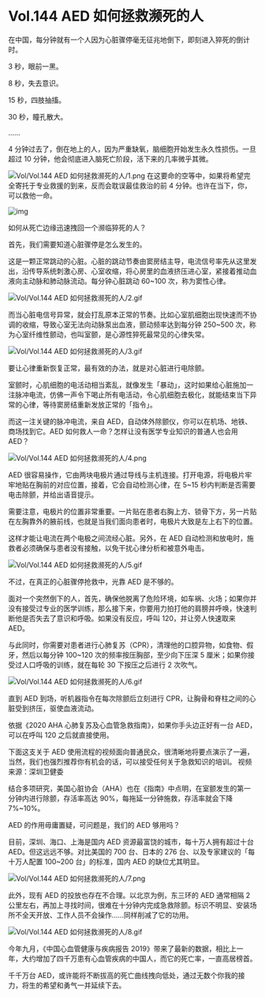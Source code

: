 # Vol.144 AED 如何拯救濒死的人

在中国，每分钟就有一个人因为心脏骤停毫无征兆地倒下，即刻进入猝死的倒计时。

3 秒，眼前一黑。

8 秒，失去意识。

15 秒，四肢抽搐。

30 秒，瞳孔散大。

……

4 分钟过去了，倒在地上的人，因为严重缺氧，脑细胞开始发生永久性损伤。一旦超过 10 分钟，他会彻底进入脑死亡阶段，活下来的几率微乎其微。

![Vol/Vol.144 AED 如何拯救濒死的人/1.png](https://cdn.jsdelivr.net/gh/qiaoshouzi/static/image/Vol/Vol.144%20AED%20如何拯救濒死的人/1.png)
在这要命的空等中，如果将希望完全寄托于专业救援的到来，反而会耽误最佳救治的前 4 分钟。也许在当下，你，可以救他一命。

![img](https://mmbiz.qpic.cn/mmbiz_png/SlOqFKqEO4E4IicLxFibb1unpaCqWCIxywFeDKQFYm55s5SomDqCe9BI6AfUBBPRgvDp7JIzQo23xWKp6rxynoYA/640?wx_fmt=png)

如何从死亡边缘迅速拽回一个濒临猝死的人？

首先，我们需要知道心脏骤停是怎么发生的。

这是一颗正常跳动的心脏。心脏的跳动节奏由窦房结主导，电流信号率先从这里发出，沿传导系统刺激心房、心室收缩，将心房里的血液挤压进心室，紧接着推动血液向主动脉和肺动脉流动。每分钟心脏跳动 60\~100 次，称为窦性心律。

![Vol/Vol.144 AED 如何拯救濒死的人/2.gif](https://cdn.jsdelivr.net/gh/qiaoshouzi/static/image/Vol/Vol.144%20AED%20如何拯救濒死的人/2.gif)

而当心脏电信号异常，就会打乱原本正常的节奏。比如心室肌细胞出现快速而不协调的收缩，导致心室无法向动脉泵出血液，颤动频率达到每分钟 250\~500 次，称为心室纤维性颤动，也叫室颤，是心源性猝死最常见的心律失常。

![Vol/Vol.144 AED 如何拯救濒死的人/3.gif](https://cdn.jsdelivr.net/gh/qiaoshouzi/static/image/Vol/Vol.144%20AED%20如何拯救濒死的人/3.gif)

要让心律重新恢复正常，最有效的办法，就是对心脏进行电除颤。

室颤时，心肌细胞的电活动相当紊乱，就像发生「暴动」，这时如果给心脏施加一注脉冲电流，仿佛一声令下喝止所有电活动，令心肌细胞去极化，就能结束当下异常的心律，等待窦房结重新发放正常的「指令」。

而这一注关键的脉冲电流，来自 AED，自动体外除颤仪，你可以在机场、地铁、商场找到它。AED 如何救人一命？怎样让没有医学专业知识的普通人也会用 AED？

![Vol/Vol.144 AED 如何拯救濒死的人/4.png](https://cdn.jsdelivr.net/gh/qiaoshouzi/static/image/Vol/Vol.144%20AED%20如何拯救濒死的人/4.png)

AED 很容易操作，它由两块电极片通过导线与主机连接。打开电源，将电极片牢牢地贴在胸前的对应位置，接着，它会自动检测心律，在 5\~15 秒内判断是否需要电击除颤，并给出语音提示。

需要注意，电极片的位置非常重要。一片贴在患者右胸上方、锁骨下方，另一片贴在左胸靠外的腋前线，也就是当我们面向患者时，电极片大致是左上右下的位置。

这样才能让电流在两个电极之间流经心脏。另外，在 AED 自动检测和放电时，施救者必须确保与患者没有接触，以免干扰心律分析和被意外电击。

![Vol/Vol.144 AED 如何拯救濒死的人/5.gif](https://cdn.jsdelivr.net/gh/qiaoshouzi/static/image/Vol/Vol.144%20AED%20如何拯救濒死的人/5.gif)

不过，在真正的心脏骤停抢救中，光靠 AED 是不够的。

面对一个突然倒下的人，首先，确保他脱离了危险环境，如车祸、火场；如果你并没有接受过专业的医学训练，那么接下来，你要用力拍打他的肩膀并呼唤，快速判断他是否失去了意识和呼吸。如果没有反应，呼叫 120，并让旁人快速取来 AED。

与此同时，你需要对患者进行心肺复苏（CPR），清理他的口腔异物，如食物、假牙，然后以每分钟 100\~120 次的频率按压胸部，至少向下压深 5 厘米；如果你接受过人口呼吸的训练，就在每轮 30 下按压之后进行 2 次吹气。

![Vol/Vol.144 AED 如何拯救濒死的人/6.gif](https://cdn.jsdelivr.net/gh/qiaoshouzi/static/image/Vol/Vol.144%20AED%20如何拯救濒死的人/6.gif)

直到 AED 到场，听机器指令在每次除颤后立刻进行 CPR，让胸骨和脊柱之间的心脏受到挤压，驱使血液流动。

依据《2020 AHA 心肺复苏及心血管急救指南》，如果你手头边正好有一台 AED，可以在呼叫 120 之后就直接使用。

下面这支关于 AED 使用流程的视频面向普通民众，很清晰地将要点演示了一遍，当然，我们也强烈推荐你有机会的话，可以接受任何关于急救知识的培训。
视频来源：深圳卫健委

结合多项研究，美国心脏协会（AHA）也在《指南》中点明，在室颤发生的第一分钟内进行除颤，存活率高达 90%，每拖延一分钟施救，存活率就会下降 7%\~10%。

AED 的作用毋庸置疑，可问题是，我们的 AED 够用吗？

目前，深圳、海口、上海是国内 AED 资源最富饶的城市，每十万人拥有超过十台 AED。但这远远不够。对比美国的 700 台、日本的 276 台、以及专家建议的「每十万人配置 100\~200 台」的标准，国内 AED 的缺位尤其明显。

![Vol/Vol.144 AED 如何拯救濒死的人/7.png](https://cdn.jsdelivr.net/gh/qiaoshouzi/static/image/Vol/Vol.144%20AED%20如何拯救濒死的人/7.png)

此外，现有 AED 的投放也存在不合理。以北京为例，东三环的 AED 通常相隔 2 公里左右，再加上寻找时间，很难在十分钟内完成急救除颤。标识不明显、安装场所不全天开放、工作人员不会操作……同样削减了它的功用。

![Vol/Vol.144 AED 如何拯救濒死的人/8.gif](https://cdn.jsdelivr.net/gh/qiaoshouzi/static/image/Vol/Vol.144%20AED%20如何拯救濒死的人/8.gif)

今年九月，《中国心血管健康与疾病报告 2019》带来了最新的数据，相比上一年，大约增加了四千万患有心血管疾病的中国人，而它的死亡率，一直高居榜首。

千千万台 AED，或许能将不断拔高的死亡曲线拽向低处，通过无数个你我的接力，将生的希望和勇气一并延续下去。

[^1]:中国心血管健康与疾病报告编写组. (2020). 中国心血管健康与疾病报告 2019 概要. 中国循环杂志, 35(9): 833-854.
[^2]: American Heart Association. (2020). 2020 AHA Guidelines for CPR and ECC. Circulation, 142: S366-S468.
[^3]: 吕传柱. (2020). 中国 AED 布局与投放专家共识. 中华急诊医学杂志, 29(8): 1025-1031.
